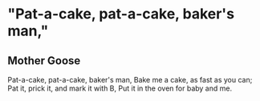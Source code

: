 # "Pat-a-cake, pat-a-cake, baker's man,"
## Mother Goose
Pat-a-cake, pat-a-cake, baker's man,
Bake me a cake, as fast as you can;
Pat it, prick it, and mark it with B,
Put it in the oven for baby and me.